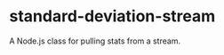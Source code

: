 standard-deviation-stream
=========================

A Node.js class for pulling stats from a stream.
